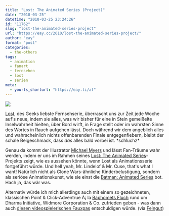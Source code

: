 ```yaml
---
title: "Lost: The Animated Series (Project)"
date: "2010-03-25"
datetime: "2010-03-25 23:24:26"
id: "11762"
slug: "lost-the-animated-series-project"
url: "https://eay.cc/2010/lost-the-animated-series-project/"
author: "eay"
format: "post"
categories:
  - the-others
tags:
  - animation
  - fanart
  - fernsehen
  - lost
  - serien
meta:
  - yourls_shorturl: "https://eay.li/af"
---
```


![](https://eay.cc/uploads/2010/lostanimated.gif)

[Lost](//eay.cc/tag/lost/), des Geeks liebste Fernsehserie, überrascht uns zur Zeit jede Woche auf's neue, indem sie alles, was wir bisher für eine in Stein gemeißelte Inselwahrheit hielten, über Bord wirft, in Frage stellt oder im wahrsten Sinne des Wortes in Rauch aufgehen lässt. Doch während wir dem angeblich alles und wahrscheinlich nichts offenbarenden Finale entgegenfiebern, bleibt der schale Beigeschmack, dass _das_ alles bald vorbei ist. \*schluchz\*

Genau da kommt der Illustrator [Michael Myers](http://www.drawsgood.com/) und lässt Fan-Träume wahr werden, indem er uns im Rahmen seines [Lost: The Animated Series](http://www.behance.net/Gallery/LOST-The-Animated-Series/448458)\-Projekts zeigt, wie es aussehen könnte, wenn Lost als Animationsserie fortgeführt würde. Und hell yeah, Mr. Lindelof & Mr. Cuse, that's what I want! Natürlich nicht als Clone Wars-ähnliche Kinderbelustigung, sondern als seriöse Animationskunst, wie sie einst die [Batman: Animated Series](http://en.wikipedia.org/wiki/Batman:_The_Animated_Series) bot. Hach ja, das wär was.

Alternativ würde ich mich allerdings auch mit einem so gezeichneten, klassischen Point & Click-Adventrue Ã¡ la [Baphomets Fluch](http://de.wikipedia.org/wiki/Baphomets_Fluch) rund um Dharma Initiative, Widmore Corporation & Co. zufrieden geben - was dann auch [diesen videospielerischen Fauxpas](//eay.cc/2008/lost-das-spiel/) entschuldigen würde. (via [Feingut](http://feingut.com/2010/03/25/lost-the-animated-series-project/))
